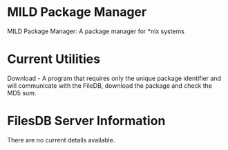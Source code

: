 MILD Package Manager
==================

MILD Package Manager: A package manager for *nix systems

Current Utilities
==================
Download        -       A program that requires only the unique package
                        identifier and will communicate with the FileDB,
                        download the package and check the MD5 sum.

FilesDB Server Information
==================
There are no current details available.
